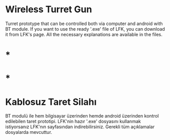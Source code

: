 # Wireless Turret Gun
 Turret prototype that can be controlled both via computer and android with BT module. If you want to use the ready '.exe' file of LFK, you can download it from LFK's page. All the necessary explanations are available in the files.
# *
# *
# Kablosuz Taret Silahı
 BT modulü ile hem bilgisayar üzerinden hemde android üzerinden kontrol edilebilen taret prototipi. LFK'nin hazır '.exe' dosyasını kullanmak istiyorsanız LFK'nın sayfasından indirebilirsiniz. Gerekli tüm açıklamalar dosyalarda mevcuttur.
